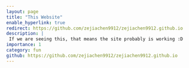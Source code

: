 ```yaml
---
layout: page
title: "This Website"
enable_hyperlink: true
redirect: https://github.com/zejiachen9912/zejiachen9912.github.io
description: |
 If we are seeing this, that means the site probably is working :D
importance: 1
category: fun
github: https://github.com/zejiachen9912/zejiachen9912.github.io
---
```

